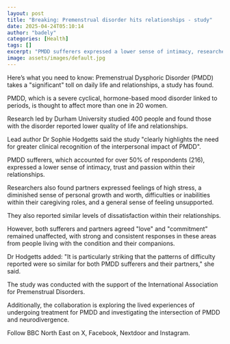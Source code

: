 ```yaml
---
layout: post
title: "Breaking: Premenstrual disorder hits relationships - study"
date: 2025-04-24T05:10:14
author: "badely"
categories: [Health]
tags: []
excerpt: "PMDD sufferers expressed a lower sense of intimacy, researchers at Durham University say."
image: assets/images/default.jpg
---
```


Here’s what you need to know: Premenstrual Dysphoric Disorder (PMDD) takes a "significant" toll on daily life and relationships, a study has found.

PMDD, which is a severe cyclical, hormone-based mood disorder linked to periods, is thought to affect more than one in 20 women.

Research led by Durham University studied 400 people and found those with the disorder reported lower quality of life and relationships.

Lead author Dr Sophie Hodgetts said the study "clearly highlights the need for greater clinical recognition of the interpersonal impact of PMDD".

PMDD sufferers, which accounted for over 50% of respondents (216), expressed a lower sense of intimacy, trust and passion within their relationships.

Researchers also found partners expressed feelings of high stress, a diminished sense of personal growth and worth, difficulties or inabilities within their caregiving roles, and a general sense of feeling unsupported.

They also reported similar levels of dissatisfaction within their relationships.

However, both sufferers and partners agreed "love" and "commitment" remained unaffected, with strong and consistent responses in these areas from people living with the condition and their companions.

Dr Hodgetts added: "It is particularly striking that the patterns of difficulty reported were so similar for both PMDD sufferers and their partners," she said.

The study was conducted with the support of the International Association for Premenstrual Disorders.

Additionally, the collaboration is exploring the lived experiences of undergoing treatment for PMDD and investigating the intersection of PMDD and neurodivergence.

Follow BBC North East on X, Facebook, Nextdoor and Instagram.

